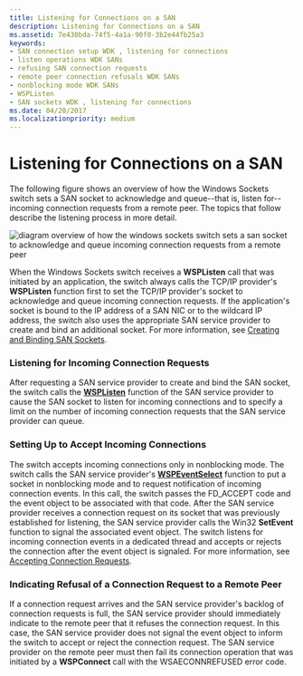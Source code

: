 ```yaml
---
title: Listening for Connections on a SAN
description: Listening for Connections on a SAN
ms.assetid: 7e430bda-74f5-4a1a-90f0-3b2e44fb25a3
keywords:
- SAN connection setup WDK , listening for connections
- listen operations WDK SANs
- refusing SAN connection requests
- remote peer connection refusals WDK SANs
- nonblocking mode WDK SANs
- WSPListen
- SAN sockets WDK , listening for connections
ms.date: 04/20/2017
ms.localizationpriority: medium
---
```


# Listening for Connections on a SAN





The following figure shows an overview of how the Windows Sockets switch sets a SAN socket to acknowledge and queue--that is, listen for--incoming connection requests from a remote peer. The topics that follow describe the listening process in more detail.

![diagram overview of how the windows sockets switch sets a san socket to acknowledge and queue incoming connection requests from a remote peer](images/apiflow4.png)

When the Windows Sockets switch receives a **WSPListen** call that was initiated by an application, the switch always calls the TCP/IP provider's **WSPListen** function first to set the TCP/IP provider's socket to acknowledge and queue incoming connection requests. If the application's socket is bound to the IP address of a SAN NIC or to the wildcard IP address, the switch also uses the appropriate SAN service provider to create and bind an additional socket. For more information, see [Creating and Binding SAN Sockets](creating-and-binding-san-sockets.md).

### Listening for Incoming Connection Requests

After requesting a SAN service provider to create and bind the SAN socket, the switch calls the [**WSPListen**](https://msdn.microsoft.com/library/windows/hardware/ff566297) function of the SAN service provider to cause the SAN socket to listen for incoming connections and to specify a limit on the number of incoming connection requests that the SAN service provider can queue.

### Setting Up to Accept Incoming Connections

The switch accepts incoming connections only in nonblocking mode. The switch calls the SAN service provider's [**WSPEventSelect**](https://msdn.microsoft.com/library/windows/hardware/ff566287) function to put a socket in nonblocking mode and to request notification of incoming connection events. In this call, the switch passes the FD\_ACCEPT code and the event object to be associated with that code. After the SAN service provider receives a connection request on its socket that was previously established for listening, the SAN service provider calls the Win32 **SetEvent** function to signal the associated event object. The switch listens for incoming connection events in a dedicated thread and accepts or rejects the connection after the event object is signaled. For more information, see [Accepting Connection Requests](accepting-connection-requests.md).

### Indicating Refusal of a Connection Request to a Remote Peer

If a connection request arrives and the SAN service provider's backlog of connection requests is full, the SAN service provider should immediately indicate to the remote peer that it refuses the connection request. In this case, the SAN service provider does not signal the event object to inform the switch to accept or reject the connection request. The SAN service provider on the remote peer must then fail its connection operation that was initiated by a **WSPConnect** call with the WSAECONNREFUSED error code.

 

 





